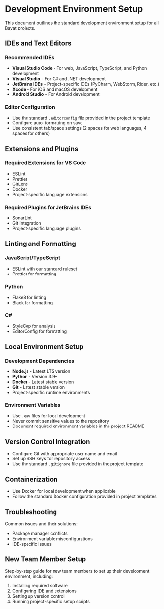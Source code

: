 # Development Environment Setup

This document outlines the standard development environment setup for all Bayat projects.

## IDEs and Text Editors

### Recommended IDEs
- **Visual Studio Code** - For web, JavaScript, TypeScript, and Python development
- **Visual Studio** - For C# and .NET development
- **JetBrains IDEs** - Project-specific IDEs (PyCharm, WebStorm, Rider, etc.)
- **Xcode** - For iOS and macOS development
- **Android Studio** - For Android development

### Editor Configuration
- Use the standard `.editorconfig` file provided in the project template
- Configure auto-formatting on save
- Use consistent tab/space settings (2 spaces for web languages, 4 spaces for others)

## Extensions and Plugins

### Required Extensions for VS Code
- ESLint
- Prettier
- GitLens
- Docker
- Project-specific language extensions

### Required Plugins for JetBrains IDEs
- SonarLint
- Git Integration
- Project-specific language plugins

## Linting and Formatting

### JavaScript/TypeScript
- ESLint with our standard ruleset
- Prettier for formatting

### Python
- Flake8 for linting
- Black for formatting

### C#
- StyleCop for analysis
- EditorConfig for formatting

## Local Environment Setup

### Development Dependencies
- **Node.js** - Latest LTS version
- **Python** - Version 3.9+
- **Docker** - Latest stable version
- **Git** - Latest stable version
- Project-specific runtime environments

### Environment Variables
- Use `.env` files for local development
- Never commit sensitive values to the repository
- Document required environment variables in the project README

## Version Control Integration

- Configure Git with appropriate user name and email
- Set up SSH keys for repository access
- Use the standard `.gitignore` file provided in the project template

## Containerization

- Use Docker for local development when applicable
- Follow the standard Docker configuration provided in project templates

## Troubleshooting

Common issues and their solutions:
- Package manager conflicts
- Environment variable misconfigurations
- IDE-specific issues

## New Team Member Setup

Step-by-step guide for new team members to set up their development environment, including:
1. Installing required software
2. Configuring IDE and extensions
3. Setting up version control
4. Running project-specific setup scripts 